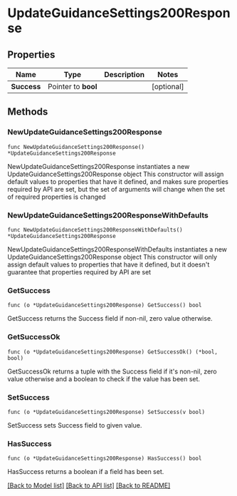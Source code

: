 # UpdateGuidanceSettings200Response

## Properties

Name | Type | Description | Notes
------------ | ------------- | ------------- | -------------
**Success** | Pointer to **bool** |  | [optional] 

## Methods

### NewUpdateGuidanceSettings200Response

`func NewUpdateGuidanceSettings200Response() *UpdateGuidanceSettings200Response`

NewUpdateGuidanceSettings200Response instantiates a new UpdateGuidanceSettings200Response object
This constructor will assign default values to properties that have it defined,
and makes sure properties required by API are set, but the set of arguments
will change when the set of required properties is changed

### NewUpdateGuidanceSettings200ResponseWithDefaults

`func NewUpdateGuidanceSettings200ResponseWithDefaults() *UpdateGuidanceSettings200Response`

NewUpdateGuidanceSettings200ResponseWithDefaults instantiates a new UpdateGuidanceSettings200Response object
This constructor will only assign default values to properties that have it defined,
but it doesn't guarantee that properties required by API are set

### GetSuccess

`func (o *UpdateGuidanceSettings200Response) GetSuccess() bool`

GetSuccess returns the Success field if non-nil, zero value otherwise.

### GetSuccessOk

`func (o *UpdateGuidanceSettings200Response) GetSuccessOk() (*bool, bool)`

GetSuccessOk returns a tuple with the Success field if it's non-nil, zero value otherwise
and a boolean to check if the value has been set.

### SetSuccess

`func (o *UpdateGuidanceSettings200Response) SetSuccess(v bool)`

SetSuccess sets Success field to given value.

### HasSuccess

`func (o *UpdateGuidanceSettings200Response) HasSuccess() bool`

HasSuccess returns a boolean if a field has been set.


[[Back to Model list]](../README.md#documentation-for-models) [[Back to API list]](../README.md#documentation-for-api-endpoints) [[Back to README]](../README.md)


